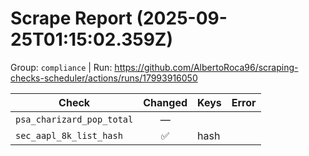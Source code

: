 # Scrape Report (2025-09-25T01:15:02.359Z)

Group: `compliance`  |  Run: https://github.com/AlbertoRoca96/scraping-checks-scheduler/actions/runs/17993916050

| Check | Changed | Keys | Error |
|---|:---:|:--|:--|
| `psa_charizard_pop_total` | — |  |  |
| `sec_aapl_8k_list_hash` | ✅ | hash |  |
